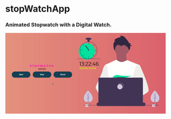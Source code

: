 # stopWatchApp

### Animated Stopwatch with a Digital Watch.

<img src="https://github.com/AliAbukahil/stopWatchApp/blob/main/src/img/ezgif.com-gif-maker.gif" alt="GIF">
